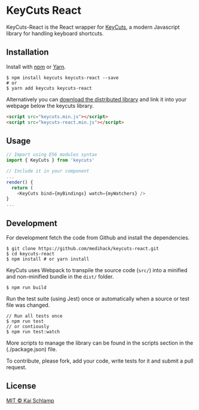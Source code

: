 # KeyCuts React

KeyCuts-React is the React wrapper for [KeyCuts](https://medihack.github.io/keycuts/), a modern Javascript library for handling keyboard shortcuts.

## Installation

Install with [npm](https://www.npmjs.com/) or [Yarn](https://yarnpkg.com).

```shell
$ npm install keycuts keycuts-react --save
# or
$ yarn add keycuts keycuts-react
```

Alternatively you can [download the distributed library](https://unpkg.com/keycuts-react/dist/keycuts-react.min.js) and link it into your webpage below the keycuts library.

```html
<script src="keycuts.min.js"></script>
<script src="keycuts-react.min.js"></script>
```

## Usage

```js
// Import using ES6 modules syntax
import { KeyCuts } from 'keycuts'

// Include it in your component
...
render() {
  return (
    <KeyCuts bind={myBindings} watch={myWatchers} />
}
...
```

## Development

For development fetch the code from Github and install the dependencies.

```shell
$ git clone https://github.com/medihack/keycuts-react.git
$ cd keycuts-react
$ npm install # or yarn install
```

KeyCuts uses Webpack to transpile the source code (`src/`) into a minified and non-minified bundle in the `dist/` folder.

```shell
$ npm run build
```

Run the test suite (using Jest) once or automatically when a source or test file was changed.

```shell
// Run all tests once
$ npm run test
// or contiously
$ npm run test:watch
```

More scripts to manage the library can be found in the scripts section in the (./package.json) file.

To contribute, please fork, add your code, write tests for it and submit a pull request.

## License

[MIT © Kai Schlamp](./LICENSE)
